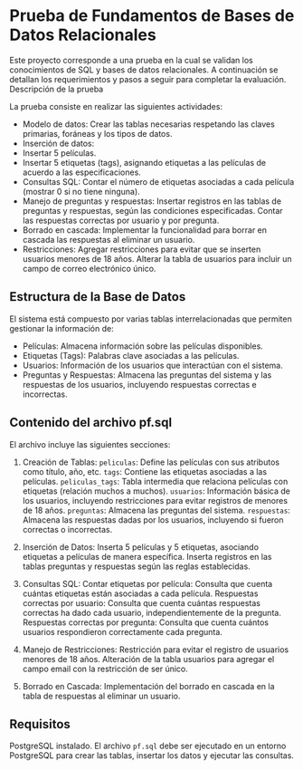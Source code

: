 # Prueba de Fundamentos de Bases de Datos Relacionales

Este proyecto corresponde a una prueba en la cual se validan los conocimientos de SQL y bases de datos relacionales. A continuación se detallan los requerimientos y pasos a seguir para completar la evaluación.
Descripción de la prueba

La prueba consiste en realizar las siguientes actividades:

  * Modelo de datos: Crear las tablas necesarias respetando las claves primarias, foráneas y los tipos de datos.
  * Inserción de datos:
  * Insertar 5 películas.
  * Insertar 5 etiquetas (tags), asignando etiquetas a las películas de acuerdo a las especificaciones.
  * Consultas SQL:
        Contar el número de etiquetas asociadas a cada película (mostrar 0 si no tiene ninguna).
  * Manejo de preguntas y respuestas:
        Insertar registros en las tablas de preguntas y respuestas, según las condiciones especificadas.
        Contar las respuestas correctas por usuario y por pregunta.
  * Borrado en cascada: Implementar la funcionalidad para borrar en cascada las respuestas al eliminar un usuario.
  * Restricciones:
        Agregar restricciones para evitar que se inserten usuarios menores de 18 años.
        Alterar la tabla de usuarios para incluir un campo de correo electrónico único.
        
## Estructura de la Base de Datos

El sistema está compuesto por varias tablas interrelacionadas que permiten gestionar la información de:

  * Películas: Almacena información sobre las películas disponibles.
  * Etiquetas (Tags): Palabras clave asociadas a las películas.
  * Usuarios: Información de los usuarios que interactúan con el sistema.
  * Preguntas y Respuestas: Almacena las preguntas del sistema y las respuestas de los usuarios, incluyendo respuestas correctas e incorrectas.

## Contenido del archivo pf.sql

El archivo incluye las siguientes secciones:

1. Creación de Tablas:
  ```peliculas```: Define las películas con sus atributos como título, año, etc.
  ```tags```: Contiene las etiquetas asociadas a las películas.
  ```peliculas_tags```: Tabla intermedia que relaciona películas con etiquetas (relación muchos a muchos).
  ```usuarios```: Información básica de los usuarios, incluyendo restricciones para evitar registros de menores de 18 años.
  ```preguntas```: Almacena las preguntas del sistema.
  ```respuestas```: Almacena las respuestas dadas por los usuarios, incluyendo si fueron correctas o incorrectas.

2. Inserción de Datos:
   Inserta 5 películas y 5 etiquetas, asociando etiquetas a películas de manera específica.
   Inserta registros en las tablas preguntas y respuestas según las reglas establecidas.

3. Consultas SQL:
   Contar etiquetas por película: Consulta que cuenta cuántas etiquetas están asociadas a cada película.
   Respuestas correctas por usuario: Consulta que cuenta cuántas respuestas correctas ha dado cada usuario, independientemente de la pregunta.
   Respuestas correctas por pregunta: Consulta que cuenta cuántos usuarios respondieron correctamente cada pregunta.

4. Manejo de Restricciones:
   Restricción para evitar el registro de usuarios menores de 18 años.
   Alteración de la tabla usuarios para agregar el campo email con la restricción de ser único.

5. Borrado en Cascada:
   Implementación del borrado en cascada en la tabla de respuestas al eliminar un usuario.

## Requisitos

PostgreSQL instalado.
El archivo ```pf.sql``` debe ser ejecutado en un entorno PostgreSQL para crear las tablas, insertar los datos y ejecutar las consultas.
